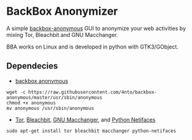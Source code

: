 BackBox Anonymizer
==============

A simple [backbox-anonymous](https://github.com/4nto/backbox-anonymous) GUI to anonymize your web activities by mixing Tor, Bleachbit and GNU Macchanger. <br /> 

BBA works on Linux and is developed in python with GTK3/GObject.

Dependecies
--------------

* [backbox anonymous](https://github.com/4nto/backbox-anonymous)
```
wget -c https://raw.githubusercontent.com/4nto/backbox-anonymous/master/usr/sbin/anonymous
chmod +x anonymous
mv anonymous /usr/sbin/anonymous
```
* [Tor](https://www.torproject.org), [Bleachbit](http://bleachbit.sourceforge.net), [GNU Macchanger](http://www.gnu.org/software/macchanger), and [Python Netifaces](https://pypi.python.org/pypi/netiface)
```
sudo apt-get install tor bleachbit macchanger python-netifaces
```
